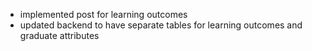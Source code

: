 - implemented post for learning outcomes
- updated backend to have separate tables for learning outcomes and graduate attributes